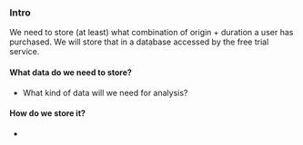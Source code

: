 ### Intro
We need to store (at least) what combination of origin + duration a user has purchased. We will store that in a database accessed by the free trial service.

#### What data do we need to store?
- What kind of data will we need for analysis?

#### How do we store it?
-